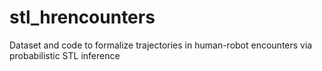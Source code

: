 # stl_hrencounters
Dataset and code to formalize trajectories in human-robot encounters via probabilistic STL inference
